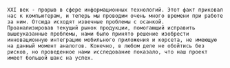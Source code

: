     XXI век - прорыв в сфере информационных технологий. Этот факт приковал нас к компьютерам, и теперь мы проводим очень много времени при работе за ним. Отсюда исходят извечные проблемы с осанкой.
    Проанализировав текущий рынок продукции, помогающий исправить вышеуказанные проблемы, нами было принято решение изобрести инновационную интеграцию мобильного приложения и корсета, не имеющую на данный момент аналогов. Конечно, в любом деле не обойтись без рисков, но проведенное нами исследование показало, что наш проект имеет большой шанс на успех.
